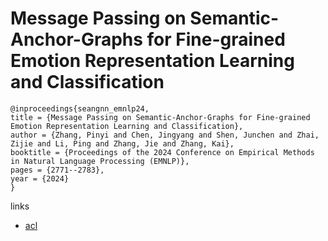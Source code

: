 # Message Passing on Semantic-Anchor-Graphs for Fine-grained Emotion Representation Learning and Classification

```
@inproceedings{seangnn_emnlp24,
title = {Message Passing on Semantic-Anchor-Graphs for Fine-grained Emotion Representation Learning and Classification},
author = {Zhang, Pinyi and Chen, Jingyang and Shen, Junchen and Zhai, Zijie and Li, Ping and Zhang, Jie and Zhang, Kai},
booktitle = {Proceedings of the 2024 Conference on Empirical Methods in Natural Language Processing (EMNLP)},
pages = {2771--2783},
year = {2024}
}
```

links
- [acl](https://aclanthology.org/2024.emnlp-main.162)
